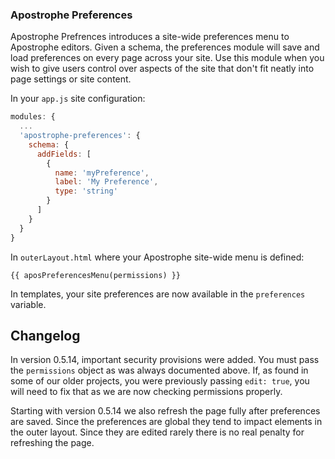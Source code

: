 ### Apostrophe Preferences

Apostrophe Prefrences introduces a site-wide preferences menu to Apostrophe editors. Given a schema, the preferences module will save and load preferences on every page across your site. Use this module when you wish to give users control over aspects of the site that don't fit neatly into page settings or site content.

In your `app.js` site configuration:
```javascript
modules: {
  ...
  'apostrophe-preferences': {
    schema: {
      addFields: [
        {
          name: 'myPreference',
          label: 'My Preference',
          type: 'string'
        }
      ]
    }
  }
}
```

In `outerLayout.html` where your Apostrophe site-wide menu is defined:
```twig
{{ aposPreferencesMenu(permissions) }}
```

In templates, your site preferences are now available in the `preferences` variable.

## Changelog

In version 0.5.14, important security provisions were added. You must pass the `permissions` object as was always documented above. If, as found in some of our older projects, you were previously passing `edit: true`, you will need to fix that as we are now checking permissions properly.

Starting with version 0.5.14 we also refresh the page fully after preferences are saved. Since the preferences are global they tend to impact elements in the outer layout. Since they are edited rarely there is no real penalty for refreshing the page.
